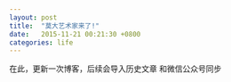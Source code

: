 ```yaml
---
layout: post
title:  "莫大艺术家来了!"
date:   2015-11-21 00:21:30 +0800
categories: life
---
```

在此，更新一次博客，后续会导入历史文章
和微信公众号同步
